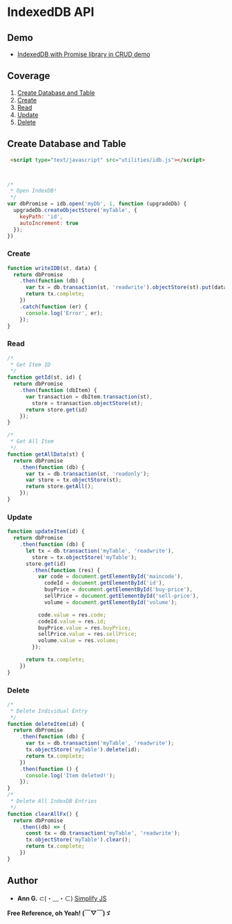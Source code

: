 # IndexedDB API

## Demo
* [IndexedDB with Promise library in CRUD demo](https://simplifyjs.github.io/idb-promise-demo/)

## Coverage
1. [Create Database and Table](https://github.com/simplifyjs/idb-promise-demo#create-database-and-table)
1. [Create](https://github.com/simplifyjs/idb-promise-demo#create)
2. [Read](https://github.com/simplifyjs/idb-promise-demo#read)
3. [Update](https://github.com/simplifyjs/idb-promise-demo#update)
4. [Delete](https://github.com/simplifyjs/idb-promise-demo#delete)

## Create Database and Table
```html
 <script type="text/javascript" src="utilities/idb.js"></script>
```

```js


/*
 * Open IndexDB!
 */
var dbPromise = idb.open('myDb', 1, function (upgradeDb) {
  upgradeDb.createObjectStore('myTable', {
    keyPath: 'id',
    autoIncrement: true
  });
})
```


### Create

```js
function writeIDB(st, data) {
  return dbPromise
    .then(function (db) {
      var tx = db.transaction(st, 'readwrite').objectStore(st).put(data);
      return tx.complete;
    })
    .catch(function (er) {
      console.log('Error', er);
    });
}
```

### Read

```js
/*
 * Get Item ID
 */
function getId(st, id) {
  return dbPromise
    .then(function (dbItem) {
      var transaction = dbItem.transaction(st),
        store = transaction.objectStore(st);
      return store.get(id)
    });
}

/*
 * Get All Item
 */
function getAllData(st) {
  return dbPromise
    .then(function (db) {
      var tx = db.transaction(st, 'readonly');
      var store = tx.objectStore(st);
      return store.getAll();
    });
}
```

### Update

```js
function updateItem(id) {
  return dbPromise
    .then(function (db) {
      let tx = db.transaction('myTable', 'readwrite'),
        store = tx.objectStore('myTable');
      store.get(id)
        .then(function (res) {
          var code = document.getElementById('maincode'),
            codeId = document.getElementById('id'),
            buyPrice = document.getElementById('buy-price'),
            sellPrice = document.getElementById('sell-price'),
            volume = document.getElementById('volume');

          code.value = res.code;
          codeId.value = res.id;
          buyPrice.value = res.buyPrice;
          sellPrice.value = res.sellPrice;
          volume.value = res.volume;
        });

      return tx.complete;
    })
}
```


### Delete

```js
/*
 * Delete Individual Entry
 */
function deleteItem(id) {
  return dbPromise
    .then(function (db) {
      var tx = db.transaction('myTable', 'readwrite');
      tx.objectStore('myTable').delete(id);
      return tx.complete;
    })
    .then(function () {
      console.log('Item deleted!');
    });
}
/*
 * Delete All IndexDB Entries
 */
function clearAllFx() {
  return dbPromise
    .then((db) => {
      const tx = db.transaction('myTable', 'readwrite');
      tx.objectStore('myTable').clear();
      return tx.complete;
    })
}
```

## Author
* **Ann G.** ⊂(・﹏・⊂) [Simplify JS](http://simplifyjs.com)



**Free Reference, oh Yeah! (￣▽￣)ゞ**

